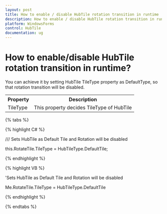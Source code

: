 ```yaml
---
layout: post
title: How to enable / disable HubTile rotation transition in runtime | WindowsForms | Syncfusion
description: How to enable / disable HubTile rotation transition in runtime
platform: WindowsForms
control: HubTile
documentation: ug
--- 
```


# How to enable/disable HubTile rotation transition in runtime?

You can achieve it by setting HubTile TileType property as DefaultType, so that rotation transition will be disabled.



<Table>
<tr>
<th>Property</th>
<th>Description</th>
</tr>
<tr>
<td>TileType</td>
<td>This property decides TileType of HubTile</td>
</tr>
</Table>

{% tabs %}

{% highlight C# %}

 

/// Sets HubTile as Default Tile and Rotation will be disabled

this.RotateTile.TileType = HubTileType.DefaultTile;

 
{% endhighlight %}
 

{% highlight VB %} 
 

'Sets HubTile as Default Tile and Rotation will be disabled

Me.RotateTile.TileType = HubTileType.DefaultTile

{% endhighlight %}

{% endtabs %}